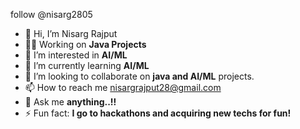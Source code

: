 follow @nisarg2805
- 👋 Hi, I’m Nisarg Rajput
- 🧑‍💻 Working on **Java Projects**
- 👀 I’m interested in **AI/ML**
- 🌱 I’m currently learning **AI/ML**
- 🤝 I’m looking to collaborate on **java and AI/ML** projects.
- 📫 How to reach me nisargrajput28@gmail.com
- 💭 Ask me **anything..!!**
- ⚡ Fun fact: **I go to hackathons and acquiring new techs for fun!**


<!---
nisarg2805/nisarg2805 is a ✨ special ✨ repository because its `README.md` (this file) appears on your GitHub profile.
You can click the Preview link to take a look at your changes.
--->
